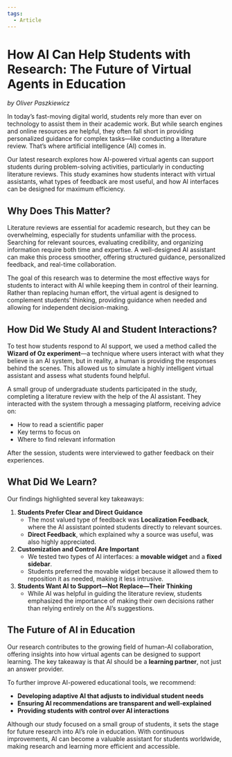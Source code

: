 ```yaml
---
tags:
  - Article
---
```

# How AI Can Help Students with Research: The Future of Virtual Agents in Education

*by Oliver Paszkiewicz*

In today’s fast-moving digital world, students rely more than ever on technology to assist them in their academic work. But while search engines and online resources are helpful, they often fall short in providing personalized guidance for complex tasks—like conducting a literature review. That’s where artificial intelligence (AI) comes in.

Our latest research explores how AI-powered virtual agents can support students during problem-solving activities, particularly in conducting literature reviews. This study examines how students interact with virtual assistants, what types of feedback are most useful, and how AI interfaces can be designed for maximum efficiency.

## Why Does This Matter?

Literature reviews are essential for academic research, but they can be overwhelming, especially for students unfamiliar with the process. Searching for relevant sources, evaluating credibility, and organizing information require both time and expertise. A well-designed AI assistant can make this process smoother, offering structured guidance, personalized feedback, and real-time collaboration.

The goal of this research was to determine the most effective ways for students to interact with AI while keeping them in control of their learning. Rather than replacing human effort, the virtual agent is designed to complement students’ thinking, providing guidance when needed and allowing for independent decision-making.

## How Did We Study AI and Student Interactions?

To test how students respond to AI support, we used a method called the **Wizard of Oz experiment**—a technique where users interact with what they believe is an AI system, but in reality, a human is providing the responses behind the scenes. This allowed us to simulate a highly intelligent virtual assistant and assess what students found helpful.

A small group of undergraduate students participated in the study, completing a literature review with the help of the AI assistant. They interacted with the system through a messaging platform, receiving advice on:

- How to read a scientific paper
- Key terms to focus on
- Where to find relevant information

After the session, students were interviewed to gather feedback on their experiences.

## What Did We Learn?

Our findings highlighted several key takeaways:

1. **Students Prefer Clear and Direct Guidance**
	- The most valued type of feedback was **Localization Feedback**, where the AI assistant pointed students directly to relevant sources.
	- **Direct Feedback**, which explained why a source was useful, was also highly appreciated.
2. **Customization and Control Are Important**
	- We tested two types of AI interfaces: a **movable widget** and a **fixed sidebar**.
	- Students preferred the movable widget because it allowed them to reposition it as needed, making it less intrusive.
3. **Students Want AI to Support—Not Replace—Their Thinking**
	- While AI was helpful in guiding the literature review, students emphasized the importance of making their own decisions rather than relying entirely on the AI’s suggestions.

## The Future of AI in Education

Our research contributes to the growing field of human-AI collaboration, offering insights into how virtual agents can be designed to support learning. The key takeaway is that AI should be a **learning partner**, not just an answer provider.

To further improve AI-powered educational tools, we recommend:

- **Developing adaptive AI that adjusts to individual student needs**
- **Ensuring AI recommendations are transparent and well-explained**
- **Providing students with control over AI interactions**

Although our study focused on a small group of students, it sets the stage for future research into AI’s role in education. With continuous improvements, AI can become a valuable assistant for students worldwide, making research and learning more efficient and accessible.
